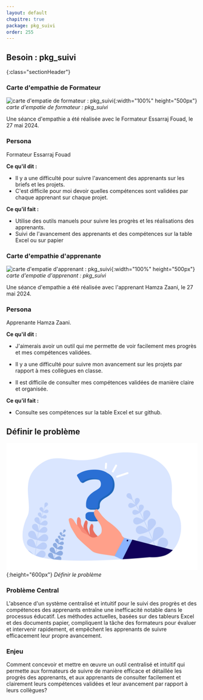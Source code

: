 ```yaml
---
layout: default
chapitre: true
package: pkg_suivi
order: 255
---
```


## Besoin : pkg_suivi 
{:class="sectionHeader"}

<!-- new slide -->

### Carte d'empathie de Formateur

![carte d'empatie de formateur : pkg_suivi](/soli-lms/diagrammes/pkg_suivi/empathie-formateur_pkg_suivi.svg){:width="100%" height="500px"}
*carte d'empatie de formateur : pkg_suivi*

<!-- note -->

Une séance d'empathie a été réalisée avec le Formateur Essarraj Fouad, le 27 mai 2024.

### Persona
Formateur Essarraj Fouad

**Ce qu'il dit :**
- Il y a une difficulté pour suivre l'avancement des apprenants sur les briefs et les projets.
- C'est difficile pour moi devoir quelles compétences sont validées par chaque apprenant sur chaque projet.

**Ce qu’il fait :**
- Utilise des outils manuels pour suivre les progrès et les réalisations des apprenants.
- Suivi de l'avancement des apprenants et des compétences sur la table Excel ou sur papier

<!-- new slide -->

### Carte d'empathie d'apprenante

![carte d'empatie d'apprenant : pkg_suivi](/soli-lms/diagrammes/pkg_suivi/empathie-apprenant_pkg_suivi.svg){:width="100%" height="500px"}
*carte d'empatie d'apprenant : pkg_suivi*

<!-- note -->

Une séance d'empathie a été réalisée avec l'apprenant Hamza Zaani, le 27 mai 2024.

### Persona
Apprenante Hamza Zaani.

**Ce qu'il dit :**
- J'aimerais avoir un outil qui me permette de voir facilement mes progrès et mes compétences validées.

- Il y a une difficulté pour suivre mon avancement sur les projets par rapport à mes collègues en classe.
- Il est difficile de consulter mes compétences validées de manière claire et organisée.

**Ce qu’il fait :**
- Consulte ses compétences sur la table Excel et sur github.

<!-- new slide -->

## Définir le problème

![Définir le problème : pkg_suivi](./images/problem.jpg){:height="600px"}
*Définir le problème*

<!-- note -->

### Problème Central
L'absence d'un système centralisé et intuitif pour le suivi des progrès et des compétences des apprenants entraîne une inefficacité notable dans le processus éducatif. Les méthodes actuelles, basées sur des tableurs Excel et des documents papier, compliquent la tâche des formateurs pour évaluer et intervenir rapidement, et empêchent les apprenants de suivre efficacement leur propre avancement.

### Enjeu

Comment concevoir et mettre en œuvre un outil centralisé et intuitif qui permette aux formateurs de suivre de manière efficace et détaillée les progrès des apprenants, et aux apprenants de consulter facilement et clairement leurs compétences validées et leur avancement par rapport à leurs collègues?

<!-- new slide -->